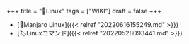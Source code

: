 +++
title = "📝Linux"
tags = ["WIKI"]
draft = false
+++

-   [📝Manjaro Linux]({{< relref "20220616155249.md" >}})
-   [🏷Linuxコマンド]({{< relref "20220528093441.md" >}})
